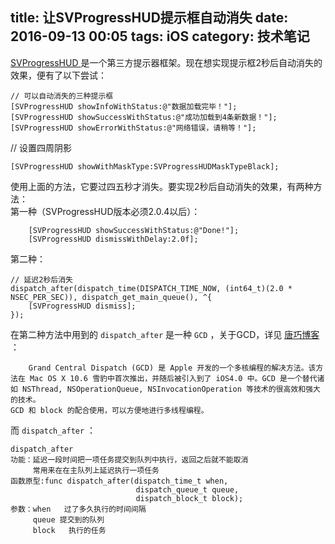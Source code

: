 title:  让SVProgressHUD提示框自动消失 
date: 2016-09-13 00:05
tags: iOS
category: 技术笔记
---

[ SVProgressHUD ](https://github.com/SVProgressHUD/SVProgressHUD)
是一个第三方提示器框架。现在想实现提示框2秒后自动消失的效果，便有了以下尝试：

    
    
    // 可以自动消失的三种提示框
    [SVProgressHUD showInfoWithStatus:@"数据加载完毕！"];
    [SVProgressHUD showSuccessWithStatus:@"成功加载到4条新数据！"];
    [SVProgressHUD showErrorWithStatus:@"网络错误，请稍等！"];
<!--more-->    // 设置四周阴影
    [SVProgressHUD showWithMaskType:SVProgressHUDMaskTypeBlack];

使用上面的方法，它要过四五秒才消失。要实现2秒后自动消失的效果，有两种方法：  
第一种（SVProgressHUD版本必须2.0.4以后）：

    
    
        [SVProgressHUD showSuccessWithStatus:@"Done!"];
        [SVProgressHUD dismissWithDelay:2.0f];

第二种：

    
    
    // 延迟2秒后消失
    dispatch_after(dispatch_time(DISPATCH_TIME_NOW, (int64_t)(2.0 * NSEC_PER_SEC)), dispatch_get_main_queue(), ^{
        [SVProgressHUD dismiss];
    });

在第二种方法中用到的 ` dispatch_after ` 是一种 ` GCD ` ，关于GCD，详见 [ 唐巧博客
](http://blog.devtang.com/2012/02/22/use-gcd/) ：

    
    
        Grand Central Dispatch (GCD) 是 Apple 开发的一个多核编程的解决方法。该方法在 Mac OS X 10.6 雪豹中首次推出，并随后被引入到了 iOS4.0 中。GCD 是一个替代诸如 NSThread, NSOperationQueue, NSInvocationOperation 等技术的很高效和强大的技术。
    GCD 和 block 的配合使用，可以方便地进行多线程编程。

而 ` dispatch_after ` ：

    
    
    dispatch_after
    功能：延迟一段时间把一项任务提交到队列中执行，返回之后就不能取消
         常用来在在主队列上延迟执行一项任务
    函数原型:func dispatch_after(dispatch_time_t when,
                                dispatch_queue_t queue,
                                dispatch_block_t block);
    参数：when   过了多久执行的时间间隔  
         queue 提交到的队列  
         block   执行的任务 


